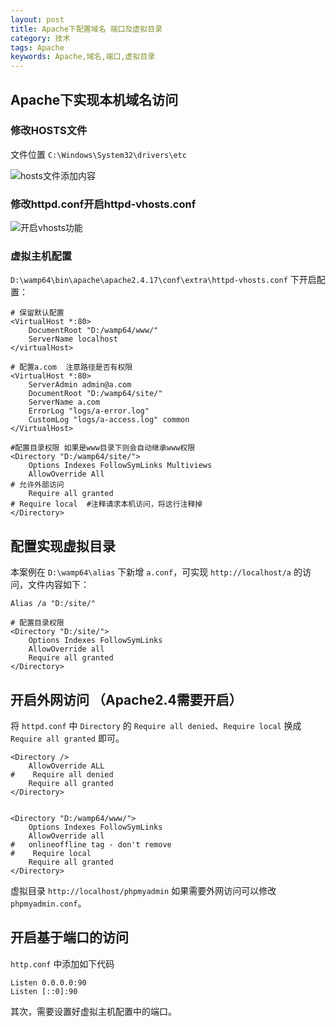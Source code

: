 ```yaml
---
layout: post
title: Apache下配置域名 端口及虚拟目录
category: 技术
tags: Apache
keywords: Apache,域名,端口,虚拟目录
---
```


## Apache下实现本机域名访问

### 修改HOSTS文件

文件位置 `C:\Windows\System32\drivers\etc`

![hosts文件添加内容](http://pic.yupoo.com/bztd/GoHgckKL/tFhkP.jpg)

### 修改httpd.conf开启httpd-vhosts.conf

![开启vhosts功能](http://pic.yupoo.com/bztd/GoHgcAMl/UW0TN.jpg)

### 虚拟主机配置

`D:\wamp64\bin\apache\apache2.4.17\conf\extra\httpd-vhosts.conf` 下开启配置：

```
# 保留默认配置
<VirtualHost *:80>
    DocumentRoot "D:/wamp64/www/"
    ServerName localhost
</virtualHost>

# 配置a.com  注意路径是否有权限
<VirtualHost *:80>
    ServerAdmin admin@a.com
    DocumentRoot "D:/wamp64/site/"
    ServerName a.com
    ErrorLog "logs/a-error.log"
    CustomLog "logs/a-access.log" common
</VirtualHost>

#配置目录权限 如果是www目录下则会自动继承www权限
<Directory "D:/wamp64/site/">
    Options Indexes FollowSymLinks Multiviews
    AllowOverride All
# 允许外部访问    
    Require all granted
# Require local  #注释请求本机访问，将这行注释掉
</Directory>
```

## 配置实现虚拟目录

本案例在 `D:\wamp64\alias` 下新增 `a.conf`，可实现 `http://localhost/a` 的访问，文件内容如下：

```
Alias /a "D:/site/"

# 配置目录权限
<Directory "D:/site/">
    Options Indexes FollowSymLinks
    AllowOverride all
    Require all granted
</Directory>
```

## 开启外网访问 （Apache2.4需要开启）

将 `httpd.conf` 中 `Directory` 的 `Require all denied`、`Require local` 换成 `Require all granted` 即可。

```
<Directory />
    AllowOverride ALL
#    Require all denied
	Require all granted
</Directory>


<Directory "D:/wamp64/www/">
    Options Indexes FollowSymLinks
    AllowOverride all
#   onlineoffline tag - don't remove
#    Require local
    Require all granted
</Directory>
```

虚拟目录 `http://localhost/phpmyadmin` 如果需要外网访问可以修改 `phpmyadmin.conf`。

## 开启基于端口的访问

`http.conf` 中添加如下代码
```
Listen 0.0.0.0:90
Listen [::0]:90
```

其次，需要设置好虚拟主机配置中的端口。